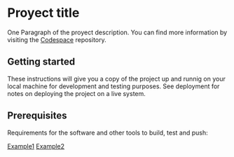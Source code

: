 

# Proyect title

One Paragraph of the proyect description.
You can find more information by visiting the [Codespace](https://www.github.com/cod3spac3Academy) repository.

## Getting started

These instructions will give you a copy of the project up and runnig on your local machine for development and testing purposes. See deployment for notes on deploying the project on a live system.

## Prerequisites

Requirements for the software and other tools to build, test and push:

[Example1](https://www.pccomponentes.com/ordenadores)
[Example2](https://www.linuxmint.com/edition.php?id=299)

